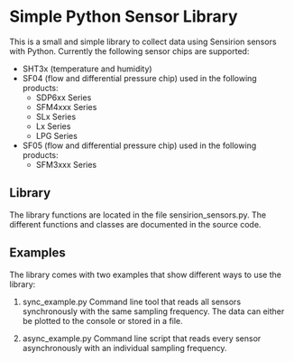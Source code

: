 Simple Python Sensor Library
============================

This is a small and simple library to collect data using Sensirion sensors with
Python. Currently the following sensor chips are supported:

* SHT3x (temperature and humidity)
* SF04 (flow and differential pressure chip) used in the following products:
   * SDP6xx Series
   * SFM4xxx Series
   * SLx Series
   * Lx Series
   * LPG Series
* SF05 (flow and differential pressure chip) used in the following products:
   * SFM3xxx Series

Library
-------
The library functions are located in the file sensirion_sensors.py.  The
different functions and classes are documented in the source code.

Examples
--------
The library comes with two examples that show different ways to use the library:

1. sync_example.py
Command line tool that reads all sensors synchronously with the same sampling
frequency. The data can either be plotted to the console or stored in a file.

2. async_example.py
Command line script that reads every sensor asynchronously with an individual
sampling frequency.
